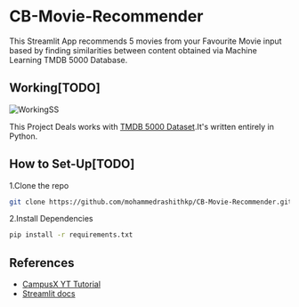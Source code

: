 # CB-Movie-Recommender
This Streamlit App recommends 5 movies from your Favourite Movie input based by finding similarities between content obtained via Machine Learning TMDB 5000 Database.
## Working[TODO]

![WorkingSS](https://github.com/user-attachments/assets/8c0e9221-fe6f-46f3-8ab1-7ae085383895)

This Project Deals works with [TMDB 5000 Dataset](https://www.kaggle.com/datasets/tmdb/tmdb-movie-metadata).It's written entirely in Python.

## How to Set-Up[TODO]
1.Clone the repo

```bash
git clone https://github.com/mohammedrashithkp/CB-Movie-Recommender.git && cd CB-Movie-Recommender
```

2.Install Dependencies

```bash
pip install -r requirements.txt
```
## References
- [CampusX YT Tutorial](https://youtu.be/1xtrIEwY_zY?feature=shared)
- [Streamlit docs](https://docs.streamlit.io/)
